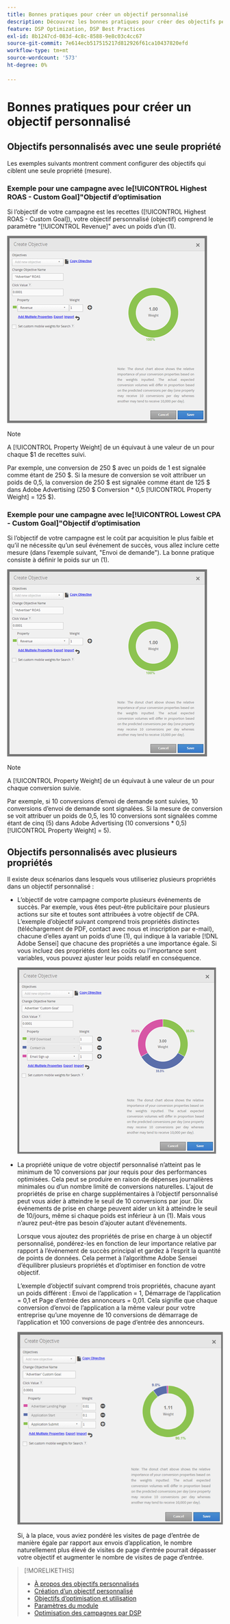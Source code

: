 ```yaml
---
title: Bonnes pratiques pour créer un objectif personnalisé
description: Découvrez les bonnes pratiques pour créer des objectifs personnalisés afin de définir vos événements de succès.
feature: DSP Optimization, DSP Best Practices
exl-id: 8b1247cd-083d-4c8c-8588-9e8c03c4cc67
source-git-commit: 7e614ecb517515217d812926f61ca10437820efd
workflow-type: tm+mt
source-wordcount: '573'
ht-degree: 0%

---
```


# Bonnes pratiques pour créer un objectif personnalisé

## Objectifs personnalisés avec une seule propriété

Les exemples suivants montrent comment configurer des objectifs qui ciblent une seule propriété (mesure).

### Exemple pour une campagne avec le[!UICONTROL Highest ROAS - Custom Goal]&quot;Objectif d’optimisation

Si l’objectif de votre campagne est les recettes ([!UICONTROL Highest ROAS - Custom Goal]), votre objectif personnalisé (objectif) comprend le paramètre &quot;[!UICONTROL Revenue]&quot; avec un poids d’un (1).

![exemple d’un objectif personnalisé ROAS avec une seule propriété](/help/dsp/assets/custom-goal-roas.png)

>[!NOTE]
>
> A [!UICONTROL Property Weight] de un équivaut à une valeur de un pour chaque $1 de recettes suivi.
>
> Par exemple, une conversion de 250 $ avec un poids de 1 est signalée comme étant de 250 $. Si la mesure de conversion se voit attribuer un poids de 0,5, la conversion de 250 $ est signalée comme étant de 125 $ dans Adobe Advertising (250 $ Conversion * 0,5 [!UICONTROL Property Weight] = 125 $).

### Exemple pour une campagne avec le[!UICONTROL Lowest CPA - Custom Goal]&quot;Objectif d’optimisation

Si l’objectif de votre campagne est le coût par acquisition le plus faible et qu’il ne nécessite qu’un seul événement de succès, vous allez inclure cette mesure (dans l’exemple suivant, &quot;Envoi de demande&quot;). La bonne pratique consiste à définir le poids sur un (1).

![exemple d’un objectif personnalisé CPA avec une seule propriété](/help/dsp/assets/custom-goal-roas.png)

>[!NOTE]
>
> A [!UICONTROL Property Weight] de un équivaut à une valeur de un pour chaque conversion suivie.
>
> Par exemple, si 10 conversions d’envoi de demande sont suivies, 10 conversions d’envoi de demande sont signalées.  Si la mesure de conversion se voit attribuer un poids de 0,5, les 10 conversions sont signalées comme étant de cinq (5) dans Adobe Advertising (10 conversions * 0,5) [!UICONTROL Property Weight] = 5).

## Objectifs personnalisés avec plusieurs propriétés

Il existe deux scénarios dans lesquels vous utiliseriez plusieurs propriétés dans un objectif personnalisé :

* L’objectif de votre campagne comporte plusieurs événements de succès. Par exemple, vous êtes peut-être publicitaire pour plusieurs actions sur site et toutes sont attribuées à votre objectif de CPA. L’exemple d’objectif suivant comprend trois propriétés distinctes (téléchargement de PDF, contact avec nous et inscription par e-mail), chacune d’elles ayant un poids d’une (1), qui indique à la variable [!DNL Adobe Sensei] que chacune des propriétés a une importance égale. Si vous incluez des propriétés dont les coûts ou l’importance sont variables, vous pouvez ajuster leur poids relatif en conséquence.

   ![exemple d’un objectif personnalisé avec plusieurs propriétés](/help/dsp/assets/custom-goal-multiple-properties.png)

* La propriété unique de votre objectif personnalisé n’atteint pas le minimum de 10 conversions par jour requis pour des performances optimisées. Cela peut se produire en raison de dépenses journalières minimales ou d’un nombre limité de conversions naturelles. L’ajout de propriétés de prise en charge supplémentaires à l’objectif personnalisé peut vous aider à atteindre le seuil de 10 conversions par jour. Dix événements de prise en charge peuvent aider un kit à atteindre le seuil de 10/jours, même si chaque poids est inférieur à un (1). Mais vous n’aurez peut-être pas besoin d’ajouter autant d’événements.

   Lorsque vous ajoutez des propriétés de prise en charge à un objectif personnalisé, pondérez-les en fonction de leur importance relative par rapport à l’événement de succès principal et gardez à l’esprit la quantité de points de données. Cela permet à l’algorithme Adobe Sensei d’équilibrer plusieurs propriétés et d’optimiser en fonction de votre objectif.

   L’exemple d’objectif suivant comprend trois propriétés, chacune ayant un poids différent : Envoi de l’application = 1, Démarrage de l’application = 0,1 et Page d’entrée des annonceurs = 0,01. Cela signifie que chaque conversion d’envoi de l’application a la même valeur pour votre entreprise qu’une moyenne de 10 conversions de démarrage de l’application et 100 conversions de page d’entrée des annonceurs.

   ![exemple d’un objectif personnalisé avec plusieurs propriétés](/help/dsp/assets/custom-goal-multiple-properties2.png)

   Si, à la place, vous aviez pondéré les visites de page d’entrée de manière égale par rapport aux envois d’application, le nombre naturellement plus élevé de visites de page d’entrée pourrait dépasser votre objectif et augmenter le nombre de visites de page d’entrée.<!--reword-->

>[!MORELIKETHIS]
>
>* [À propos des objectifs personnalisés](custom-goal-about.md)
>* [Création d’un objectif personnalisé](custom-goal-create.md)
>* [Objectifs d’optimisation et utilisation](optimization-goals.md)
>* [Paramètres du module](/help/dsp/campaign-management/packages/package-settings.md)
> * [Optimisation des campagnes par DSP](optimization-how-dsp-optimizes-campaigns.md)

